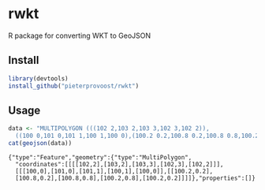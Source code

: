 # rwkt

R package for converting WKT to GeoJSON

## Install

```R
library(devtools)
install_github("pieterprovoost/rwkt")
```

## Usage

```R
data <- "MULTIPOLYGON (((102 2,103 2,103 3,102 3,102 2)),
  ((100 0,101 0,101 1,100 1,100 0),(100.2 0.2,100.8 0.2,100.8 0.8,100.2 0.8,100.2 0.2)))"
cat(geojson(data))
```

```text
{"type":"Feature","geometry":{"type":"MultiPolygon",
  "coordinates":[[[[102,2],[103,2],[103,3],[102,3],[102,2]]],
  [[[100,0],[101,0],[101,1],[100,1],[100,0]],[[100.2,0.2],
  [100.8,0.2],[100.8,0.8],[100.2,0.8],[100.2,0.2]]]]},"properties":[]}
```

